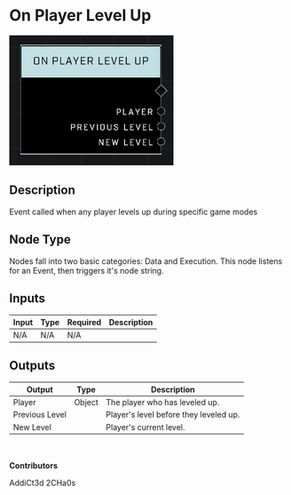 # On Player Level Up
![](../../../.gitbook/assets/on-player-level-up.png)
## Description
Event called when any player levels up during specific game modes

## Node Type
Nodes fall into two basic categories: Data and Execution. This node listens for an Event, then triggers it's node string.

## Inputs
| Input | Type | Required | Description |
|------------------|------------------|----------|--------------------------------------------------------------|
| N/A | N/A | N/A | |

## Outputs
| Output | Type | Description |
|------------------|------------------|--------------------------------------------------------------|
| Player | Object | The player who has leveled up.|
| Previous Level | | Player's level before they leveled up.|
| New Level | | Player's current level.|

\
\
**Contributors**

AddiCt3d 2CHa0s
